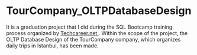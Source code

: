 # TourCompany_OLTPDatabaseDesign
 It is a graduation project that I did during the SQL Bootcamp training process organized by <a href='https://www.techcareer.net/'>Techcareer.net </a>.
Within the scope of the project, the OLTP Database Design of the TourCompany company, which organizes daily trips in Istanbul, has been made.
